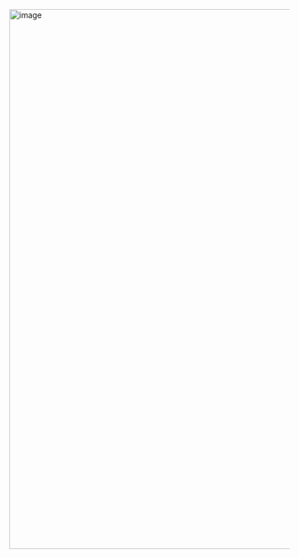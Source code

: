 

<img width="1884" height="969" alt="image" src="https://github.com/user-attachments/assets/4a7bae8b-7faf-4e3c-b0e5-9c25ebaadfc7" />
